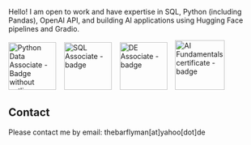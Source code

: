 Hello! I am open to work and have expertise in SQL, Python (including Pandas), OpenAI API, and building AI applications using Hugging Face pipelines and Gradio.

<a href="https://www.datacamp.com/certificate/PDA0019770633641#">
<img width="94" alt="Python Data Associate - Badge without outline" src="https://github.com/user-attachments/assets/0f27e0b8-c6e8-4c9f-979c-8b61947f353e"></a>
&nbsp&nbsp
<a href="https://www.datacamp.com/certificate/SQA0017609578083#">
<img width="94" alt="SQL Associate - badge" src="https://github.com/user-attachments/assets/cafeb003-f35c-4ada-b034-631b62a8a8ea"></a>
&nbsp&nbsp
<a href="https://www.datacamp.com/certificate/DEA0017243849255#">
<img width="94" alt="DE Associate - badge" src="https://github.com/user-attachments/assets/cc0bb84d-3923-4548-8714-70e78c8c3247"></a>
&nbsp&nbsp
<a href="https://www.datacamp.com/skill-verification/AIF0023982734243#">
<img width="98" alt="AI Fundamentals certificate - badge" src="https://github.com/user-attachments/assets/d0bb4dd3-24d0-4e4a-8f00-d9553433918c"></a>

## Contact
Please contact me by email: thebarflyman[at]yahoo[dot]de

<!--

**barflyman/barflyman** is a ✨ _special_ ✨ repository because its `README.md` (this file) appears on your GitHub profile.

Here are some ideas to get you started:

- 🔭 I’m currently working on ...
- 🌱 I’m currently learning ...
- 👯 I’m looking to collaborate on ...

- 🤔 I’m looking for help with ...
- 💬 Ask me about ...
- 📫 How to reach me: ...
- 😄 Pronouns: ...
- ⚡ Fun fact: ...
-->
